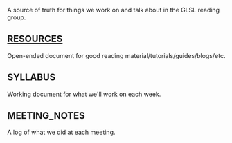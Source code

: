 A source of truth for things we work on and talk about in the GLSL reading group.

## [RESOURCES](RESOURCES.MD)
Open-ended document for good reading material/tutorials/guides/blogs/etc.

## SYLLABUS
Working document for what we'll work on each week.

## MEETING_NOTES
A log of what we did at each meeting.
